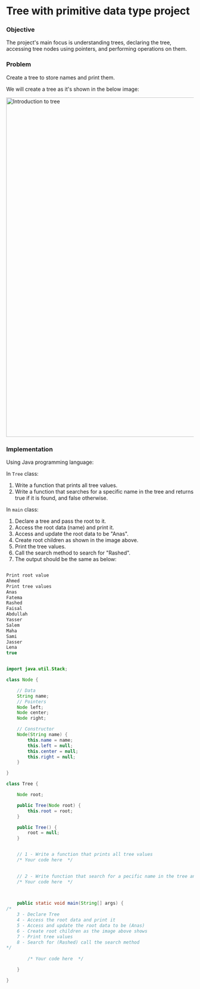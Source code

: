 # Tree with primitive data type project

### Objective
The project's main focus is understanding trees, declaring the tree, accessing tree nodes using pointers, and performing operations on them.

### Problem
Create a tree to store names and print them.

We will create a tree as it's shown in the below image:

<img width="910" alt="Introduction to tree" src="https://github.com/SAFCSP-Team/tree-with-non-premitive-data-type/blob/main/Images/TreeOfStrings.jpg">


### Implementation

Using Java programming language: 

In `Tree` class:

1. Write a function that prints all tree values.
2. Write a function that searches for a specific name in the tree and returns true if it is found, and false otherwise.

In `main` class:   
  
1. Declare a tree and pass the root to it.   
2. Access the root data (name) and print it.   
3. Access and update the root data to be "Anas".   
4. Create root children as shown in the image above.   
5. Print the tree values.   
6. Call the search method to search for "Rashed".   
9. The output should be the same as below:  
    
```java 

Print root value
Ahmed
Print tree values
Anas
Fatema
Rashed
Faisal
Abdullah
Yasser
Salem
Maha
Sami
Jasser
Lena
true

```



```java

import java.util.Stack;

class Node {

    // Data
    String name;
    // Pointers
    Node left;
    Node center;
    Node right;

    // Constructor
    Node(String name) {
        this.name = name;
        this.left = null;
        this.center = null;
        this.right = null;
    }

}

class Tree {

    Node root;

    public Tree(Node root) {
        this.root = root;
    }

    public Tree() {
        root = null;
    }


    // 1 - Write a function that prints all tree values
    /* Your code here  */ 

   
    // 2 - Write function that search for a pecific name in the tree and returns true if the it's found and return false otherwis 
    /* Your code here  */ 

    

    public static void main(String[] args) {
/* 
    3 - Declare Tree
    4 - Access the root data and print it
    5 - Access and update the root data to be (Anas)
    6 - Create root children as the image above shows
    7 - Print tree values
    8 - Search for (Rashed) call the search method
*/
        
        /* Your code here  */ 

    }

}



```

